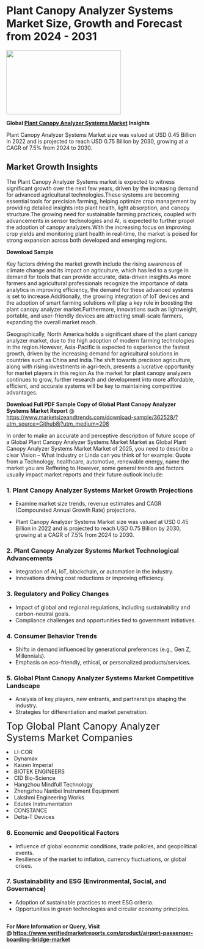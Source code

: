 <H1>Plant Canopy Analyzer Systems Market Size, Growth and Forecast from 2024 - 2031</H1><img class="aligncenter size-medium wp-image-584254" src="https://thirdeyenews.in/wp-content/uploads/2024/09/Global-Market-Research-300x168.jpeg" alt="" width="300" height="168" /><p><strong>Global&nbsp;<a href="https://www.marketsizeandtrends.com/download-sample/362528/?utm_source=Github8j?utm_medium=208">Plant Canopy Analyzer Systems Market</a> Insights</strong></p><p>Plant Canopy Analyzer Systems Market size was valued at USD 0.45 Billion in 2022 and is projected to reach USD 0.75 Billion by 2030, growing at a CAGR of 7.5% from 2024 to 2030.</p><p><h2>Market Growth Insights</h2> <p>The Plant Canopy Analyzer Systems market is expected to witness significant growth over the next few years, driven by the increasing demand for advanced agricultural technologies.These systems are becoming essential tools for precision farming, helping optimize crop management by providing detailed insights into plant health, light absorption, and canopy structure.The growing need for sustainable farming practices, coupled with advancements in sensor technologies and AI, is expected to further propel the adoption of canopy analyzers.With the increasing focus on improving crop yields and monitoring plant health in real-time, the market is poised for strong expansion across both developed and emerging regions.</p> <p><strong>Download Sample</strong></p> <p>Key factors driving the market growth include the rising awareness of climate change and its impact on agriculture, which has led to a surge in demand for tools that can provide accurate, data-driven insights.As more farmers and agricultural professionals recognize the importance of data analytics in improving efficiency, the demand for these advanced systems is set to increase.Additionally, the growing integration of IoT devices and the adoption of smart farming solutions will play a key role in boosting the plant canopy analyzer market.Furthermore, innovations such as lightweight, portable, and user-friendly devices are attracting small-scale farmers, expanding the overall market reach.</p> <p>Geographically, North America holds a significant share of the plant canopy analyzer market, due to the high adoption of modern farming technologies in the region.However, Asia-Pacific is expected to experience the fastest growth, driven by the increasing demand for agricultural solutions in countries such as China and India.The shift towards precision agriculture, along with rising investments in agri-tech, presents a lucrative opportunity for market players in this region.As the market for plant canopy analyzers continues to grow, further research and development into more affordable, efficient, and accurate systems will be key to maintaining competitive advantages.</p> <p><span class=""><strong>Download Full PDF Sample Copy of Global Plant Canopy Analyzer Systems Market Report</strong> @ <a href="https://www.marketsizeandtrends.com/download-sample/362528/?utm_source=Github8j?utm_medium=208" target="_blank">https://www.marketsizeandtrends.com/download-sample/362528/?utm_source=Github8j?utm_medium=208</a></span></p><p>In order to make an accurate and perceptive description of future scope of a Global&nbsp;Plant Canopy Analyzer Systems Market Market as Global&nbsp;Plant Canopy Analyzer Systems Market Market of 2025, you need to describe a clear Vision &ndash; What Industry or Linda can you think of for example: Quote from a Technology, healthcare, automotive, renewable energy, name the market you are Reffering to.However, some general trends and factors usually impact market reports and their future outlook include:</p><h3>1.&nbsp;<strong>Plant Canopy Analyzer Systems Market Growth Projections</strong></h3><ul><li>Examine market size trends, revenue estimates and CAGR (Compounded Annual Growth Rate) projections.</li><li><p>Plant Canopy Analyzer Systems Market size was valued at USD 0.45 Billion in 2022 and is projected to reach USD 0.75 Billion by 2030, growing at a CAGR of 7.5% from 2024 to 2030.</p></li></ul><h3>2.&nbsp;<strong>Plant Canopy Analyzer Systems Market Technological Advancements</strong></h3><ul><li>Integration of AI, IoT, blockchain, or automation in the industry.</li><li>Innovations driving cost reductions or improving efficiency.</li></ul><h3>3.&nbsp;<strong>Regulatory and Policy Changes</strong></h3><ul><li>Impact of global and regional regulations, including sustainability and carbon-neutral goals.</li><li>Compliance challenges and opportunities tied to government initiatives.</li></ul><h3>4.&nbsp;<strong>Consumer Behavior Trends</strong></h3><ul><li>Shifts in demand influenced by generational preferences (e.g., Gen Z, Millennials).</li><li>Emphasis on eco-friendly, ethical, or personalized products/services.</li></ul><h3>5.&nbsp;<strong>Global Plant Canopy Analyzer Systems Market Competitive Landscape</strong></h3><ul><li>Analysis of key players, new entrants, and partnerships shaping the industry.</li><li>Strategies for differentiation and market penetration.</li></ul><p data-pm-slice="1 1 []"><span style="color: inherit; font-family: inherit; font-size: 25px;">Top Global Plant Canopy Analyzer Systems Market Companies</span></p><div class="" data-test-id=""><p><li>LI-COR</li><li> Dynamax</li><li> Kaizen Imperial</li><li> BIOTEK ENGINEERS</li><li> CID Bio-Science</li><li> Hangzhou Mindfull Technology</li><li> Zhengzhou Nanbei Instrument Equipment</li><li> Lakshmi Engineering Works</li><li> Edutek Instrumentation</li><li> CONSTANCE</li><li> Delta-T Devices</li></p></div><h3>6.&nbsp;<strong>Economic and Geopolitical Factors</strong></h3><ul><li>Influence of global economic conditions, trade policies, and geopolitical events.</li><li>Resilience of the market to inflation, currency fluctuations, or global crises.</li></ul><h3>7.&nbsp;<strong>Sustainability and ESG (Environmental, Social, and Governance)</strong></h3><ul><li>Adoption of sustainable practices to meet ESG criteria.</li><li>Opportunities in green technologies and circular economy principles.</li></ul><h2><strong style="font-size: 14px;">For More Information or Query, Visit @&nbsp;</strong><a style="background-color: #ffffff; font-size: 14px;" href="https://www.marketsizeandtrends.com/report/plant-canopy-analyzer-systems-market/" target="_blank">https://www.verifiedmarketreports.com/product/airport-passenger-boarding-bridge-market</a></h2>